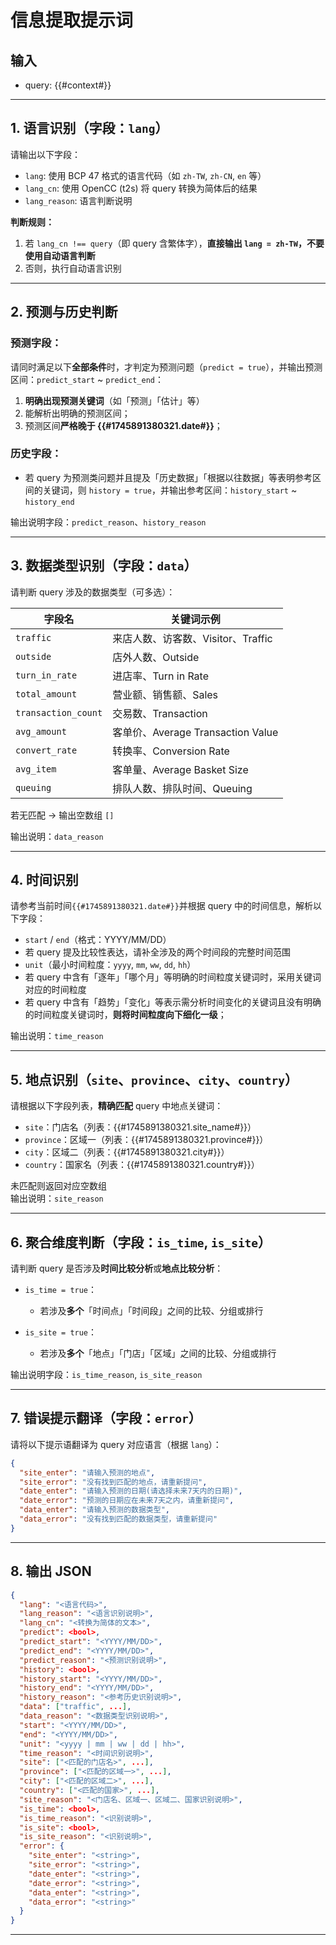 
# 信息提取提示词

## 输入
- query: {{#context#}}

---

## 1. 语言识别（字段：`lang`）

请输出以下字段：
- `lang`: 使用 BCP 47 格式的语言代码（如 `zh-TW`, `zh-CN`, `en` 等）
- `lang_cn`: 使用 OpenCC (t2s) 将 query 转换为简体后的结果
- `lang_reason`: 语言判断说明

**判断规则：**

1. 若 `lang_cn !== query`（即 query 含繁体字），**直接输出 `lang = zh-TW`，不要使用自动语言判断**
2. 否则，执行自动语言识别

---

## 2. 预测与历史判断

### 预测字段：
请同时满足以下**全部条件**时，才判定为预测问题（`predict = true`），并输出预测区间：`predict_start` ~ `predict_end`：
1. **明确出现预测关键词**（如「预测」「估计」等）
2. 能解析出明确的预测区间；
3. 预测区间**严格晚于 {{#1745891380321.date#}}**；

### 历史字段：
- 若 query 为预测类问题并且提及「历史数据」「根据以往数据」等表明参考区间的关键词，则 `history = true`，并输出参考区间：`history_start` ~ `history_end`

输出说明字段：`predict_reason`、`history_reason`

---

## 3. 数据类型识别（字段：`data`）

请判断 query 涉及的数据类型（可多选）：

| 字段名                 | 关键词示例                         |
|---------------------|-------------------------------|
| `traffic`           | 来店人数、访客数、Visitor、Traffic      |
| `outside`           | 店外人数、Outside                  |
| `turn_in_rate`      | 进店率、Turn in Rate              |
| `total_amount`      | 营业额、销售额、Sales                 |
| `transaction_count` | 交易数、Transaction               |
| `avg_amount`        | 客单价、Average Transaction Value |
| `convert_rate`      | 转换率、Conversion Rate           |
| `avg_item`          | 客单量、Average Basket Size       |
| `queuing`           | 排队人数、排队时间、Queuing             |

若无匹配 → 输出空数组 `[]`

输出说明：`data_reason`

---

## 4. 时间识别

请参考当前时间`{{#1745891380321.date#}}`并根据 query 中的时间信息，解析以下字段：
- `start` / `end`（格式：YYYY/MM/DD）
- 若 query 提及比较性表达，请补全涉及的两个时间段的完整时间范围
- `unit`（最小时间粒度：`yyyy`, `mm`, `ww`, `dd`, `hh`）
- 若 query 中含有「逐年」「哪个月」等明确的时间粒度关键词时，采用关键词对应的时间粒度
- 若 query 中含有「趋势」「变化」等表示需分析时间变化的关键词且没有明确的时间粒度关键词时，**则将时间粒度向下细化一级**；

输出说明：`time_reason`

---

## 5. 地点识别（`site`、`province`、`city`、`country`）

请根据以下字段列表，**精确匹配** query 中地点关键词：

- `site`：门店名（列表：{{#1745891380321.site_name#}}）
- `province`：区域一（列表：{{#1745891380321.province#}}）
- `city`：区域二（列表：{{#1745891380321.city#}}）
- `country`：国家名（列表：{{#1745891380321.country#}}）

未匹配则返回对应空数组  
输出说明：`site_reason`

---

## 6. 聚合维度判断（字段：`is_time`, `is_site`）

请判断 query 是否涉及**时间比较分析**或**地点比较分析**：

- `is_time = true`：
  - 若涉及**多个**「时间点」「时间段」之间的比较、分组或排行

- `is_site = true`：
  - 若涉及**多个**「地点」「门店」「区域」之间的比较、分组或排行

输出说明字段：`is_time_reason`, `is_site_reason`

---

## 7. 错误提示翻译（字段：`error`）

请将以下提示语翻译为 query 对应语言（根据 `lang`）：

```json
{
  "site_enter": "请输入预测的地点",
  "site_error": "没有找到匹配的地点，请重新提问",
  "date_enter": "请输入预测的日期(请选择未来7天内的日期)",
  "date_error": "预测的日期应在未来7天之内，请重新提问",
  "data_enter": "请输入预测的数据类型",
  "data_error": "没有找到匹配的数据类型，请重新提问"
}
````

---

## 8. 输出 JSON

```json
{
  "lang": "<语言代码>",
  "lang_reason": "<语言识别说明>",
  "lang_cn": "<转换为简体的文本>",
  "predict": <bool>,
  "predict_start": "<YYYY/MM/DD>",
  "predict_end": "<YYYY/MM/DD>",
  "predict_reason": "<预测识别说明>",
  "history": <bool>,
  "history_start": "<YYYY/MM/DD>",
  "history_end": "<YYYY/MM/DD>",
  "history_reason": "<参考历史识别说明>",
  "data": ["traffic", ...],
  "data_reason": "<数据类型识别说明>",
  "start": "<YYYY/MM/DD>",
  "end": "<YYYY/MM/DD>",
  "unit": "<yyyy | mm | ww | dd | hh>",
  "time_reason": "<时间识别说明>",
  "site": ["<匹配的门店名>", ...],
  "province": ["<匹配的区域一>", ...],
  "city": ["<匹配的区域二>", ...],
  "country": ["<匹配的国家>", ...],
  "site_reason": "<门店名、区域一、区域二、国家识别说明>",
  "is_time": <bool>,
  "is_time_reason": "<识别说明>",
  "is_site": <bool>,
  "is_site_reason": "<识别说明>",
  "error": {
    "site_enter": "<string>",
    "site_error": "<string>",
    "date_enter": "<string>",
    "date_error": "<string>",
    "data_enter": "<string>",
    "data_error": "<string>"
  }
}
```

---
